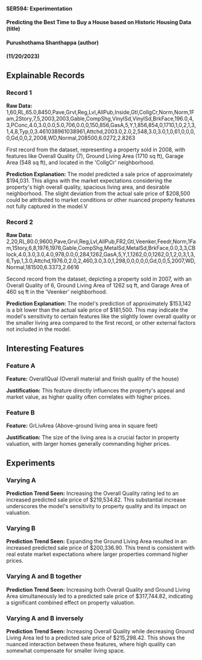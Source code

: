 #### SER594: Experimentation

#### Predicting the Best Time to Buy a House based on Historic Housing Data (title)

#### Purushothama Shanthappa (author)

#### (11/20/2023)

## Explainable Records

### Record 1

**Raw Data:** 1,60,RL,65.0,8450,Pave,Grvl,Reg,Lvl,AllPub,Inside,Gtl,CollgCr,Norm,Norm,1Fam,2Story,7,5,2003,2003,Gable,CompShg,VinylSd,VinylSd,BrkFace,196.0,4,3,PConc,4.0,3.0,0.0,5.0,706,0.0,0,150,856,GasA,5,Y,1,856,854,0,1710,1,0,2,1,3,1,4,8,Typ,0,3.461038961038961,Attchd,2003.0,2.0,2,548,3.0,3.0,1,0,61,0,0,0,0,Gd,0,0,2,2008,WD,Normal,208500,6.0272,2.8263

First record from the dataset, representing a property sold in 2008, with features like Overall Quality (7), Ground Living Area (1710 sq ft), Garage Area (548 sq ft), and located in the 'CollgCr' neighborhood.

**Prediction Explanation:** The model predicted a sale price of approximately $194,031. This aligns with the market expectations considering the property's high overall quality, spacious living area, and desirable neighborhood. The slight deviation from the actual sale price of $208,500 could be attributed to market conditions or other nuanced property features not fully captured in the model.V

### Record 2

**Raw Data:** 2,20,RL,80.0,9600,Pave,Grvl,Reg,Lvl,AllPub,FR2,Gtl,Veenker,Feedr,Norm,1Fam,1Story,6,8,1976,1976,Gable,CompShg,MetalSd,MetalSd,BrkFace,0.0,3,3,CBlock,4.0,3.0,3.0,4.0,978,0.0,0,284,1262,GasA,5,Y,1,1262,0,0,1262,0,1,2,0,3,1,3,6,Typ,1,3.0,Attchd,1976.0,2.0,2,460,3.0,3.0,1,298,0,0,0,0,0,Gd,0,0,5,2007,WD,Normal,181500,6.3373,2.6616

Second record from the dataset, depicting a property sold in 2007, with an Overall Quality of 6, Ground Living Area of 1262 sq ft, and Garage Area of 460 sq ft in the 'Veenker' neighborhood.

**Prediction Explanation:** The model's prediction of approximately $153,142 is a bit lower than the actual sale price of $181,500. This may indicate the model's sensitivity to certain features like the slightly lower overall quality or the smaller living area compared to the first record, or other external factors not included in the model.

## Interesting Features

### Feature A

**Feature:** OverallQual (Overall material and finish quality of the house)

**Justification:** This feature directly influences the property's appeal and market value, as higher quality often correlates with higher prices.

### Feature B

**Feature:** GrLivArea (Above-ground living area in square feet)

**Justification:** The size of the living area is a crucial factor in property valuation, with larger homes generally commanding higher prices.

## Experiments

### Varying A

**Prediction Trend Seen:** Increasing the Overall Quality rating led to an increased predicted sale price of $219,534.82. This substantial increase underscores the model's sensitivity to property quality and its impact on valuation.

### Varying B

**Prediction Trend Seen:** Expanding the Ground Living Area resulted in an increased predicted sale price of $200,336.90. This trend is consistent with real estate market expectations where larger properties command higher prices.

### Varying A and B together

**Prediction Trend Seen:** Increasing both Overall Quality and Ground Living Area simultaneously led to a predicted sale price of $317,744.82, indicating a significant combined effect on property valuation.

### Varying A and B inversely

**Prediction Trend Seen:** Increasing Overall Quality while decreasing Ground Living Area led to a predicted sale price of $215,298.42. This shows the nuanced interaction between these features, where high quality can somewhat compensate for smaller living space.
